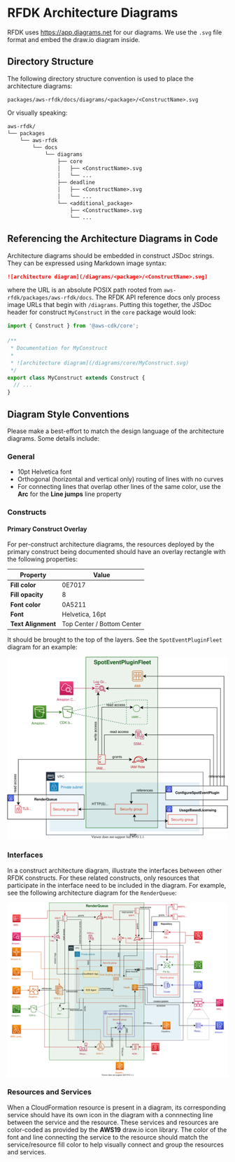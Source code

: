RFDK Architecture Diagrams
==========================

RFDK uses https://app.diagrams.net for our diagrams. We use the `.svg` file format and embed the draw.io diagram inside.

## Directory Structure
The following directory structure convention is used to place the architecture diagrams:

    packages/aws-rfdk/docs/diagrams/<package>/<ConstructName>.svg

Or visually speaking:

```
aws-rfdk/
└── packages
    └── aws-rfdk
        └── docs
            └── diagrams
                ├── core
                │   ├── <ConstructName>.svg
                │   └── ...
                ├── deadline
                │   ├── <ConstructName>.svg
                │   └── ...
                └── <additional_package>
                    ├── <ConstructName>.svg
                    └── ...
```

## Referencing the Architecture Diagrams in Code

Architecture diagrams should be embedded in construct JSDoc strings. They can be expressed using Markdown image syntax:

```md
![architecture diagram](/diagrams/<package>/<ConstructName>.svg)
```

where the URL is an absolute POSIX path rooted from `aws-rfdk/packages/aws-rfdk/docs`. The RFDK API reference docs
only process image URLs that begin with `/diagrams`. Putting this together, the JSDoc header for construct `MyConstruct`
in the `core` package would look:

```ts
import { Construct } from '@aws-cdk/core';

/**
 * Documentation for MyConstruct
 *
 * ![architecture diagram](/diagrams/core/MyConstruct.svg)
 */
export class MyConstruct extends Construct {
  // ...
}
```

## Diagram Style Conventions

Please make a best-effort to match the design language of the architecture diagrams. Some details include:

### General

*   10pt Helvetica font
*   Orthogonal (horizontal and vertical only) routing of lines with no curves
*   For connecting lines that overlap other lines of the same color, use the **Arc** for the **Line jumps** line
    property 

### Constructs


#### Primary Construct Overlay

For per-construct architecture diagrams, the resources deployed by the primary construct being documented should have an
overlay rectangle with the following properties:

| Property              | Value                         |
| --------------------- | ----------------------------- |
| **Fill color**        | 0E7017                        |
| **Fill opacity**      | 8                             |
| **Font color**        | 0A5211                        |
| **Font**              | Helvetica, 16pt               |
| **Text Alignment**    | Top Center / Bottom Center    |

It should be brought to the top of the layers. See the `SpotEventPluginFleet` diagram for an example:

![SpotEventPluginFleet architecture diagram](./deadline/SpotEventPluginFleet.svg)

### Interfaces

In a construct architecture diagram, illustrate the interfaces between other RFDK constructs. For these related
constructs, only resources that participate in the interface need to be included in the diagram. For example, see the
following architecture diagram for the `RenderQueue`:

![RenderQueue architecture diagram](./deadline/RenderQueue.svg)

### Resources and Services

When a CloudFormation resource is present in a diagram, its corresponding service should have its own icon in the
diagram with a connnecting line between the service and the resource. These services and resources are color-coded
as provided by the **AWS19** draw.io icon library. The color of the font and line connecting the service to the resource
should match the service/resource fill color to help visually connect and group the resources and services.
